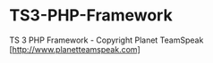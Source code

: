 TS3-PHP-Framework
=================

TS 3 PHP Framework - Copyright Planet TeamSpeak [http://www.planetteamspeak.com]
